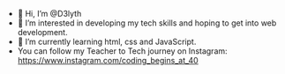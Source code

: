 - 👋 Hi, I’m @D3lyth
- 👀 I’m interested in developing my tech skills and hoping to get into web development.
- 🌱 I’m currently learning html, css and JavaScript.
- You can follow my Teacher to Tech journey on Instagram: https://www.instagram.com/coding_begins_at_40

<!---
D3lyth/D3lyth is a ✨ special ✨ repository because its `README.md` (this file) appears on your GitHub profile.
You can click the Preview link to take a look at your changes.
--->
